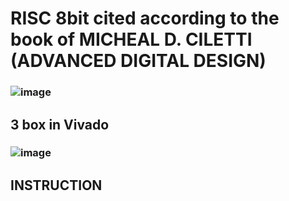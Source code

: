 
# RISC 8bit cited according to the book of MICHEAL D. CILETTI (ADVANCED DIGITAL DESIGN)

### ![image](https://github.com/user-attachments/assets/8e5cf80b-fa06-4cea-aeee-c3f19f889451)
## 3 box in Vivado
### ![image](https://github.com/user-attachments/assets/6cc0f7bb-ea44-4a5f-8f9d-bcbeea38e4f8)

## INSTRUCTION
